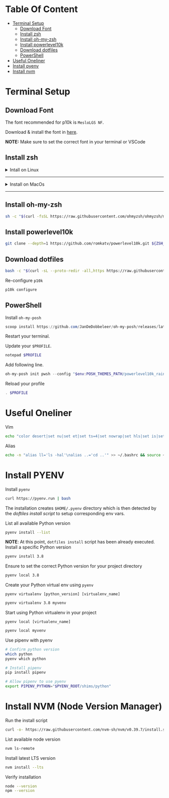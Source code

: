 # Table Of Content
* [Terminal Setup](#terminal-setup)
  * [Download Font](#download-font)
  * [Install zsh](#install-zsh)
  * [Install oh-my-zsh](#install-oh-my-zsh)
  * [Install powerlevel10k](#install-powerlevel10k)
  * [Download dotfiles](#download-dotfiles)
  * [PowerShell](#powershell)
* [Useful Oneliner](#useful-oneliner)
* [Install pyenv](#install-pyenv)
* [Install nvm](#install-nvm-node-version-manager)


# Terminal Setup

## Download Font
The font recommended for p10k is `MesloLGS NF`.

Download & install the font in [here](https://github.com/romkatv/powerlevel10k?tab=readme-ov-file#meslo-nerd-font-patched-for-powerlevel10k).

**NOTE:** Make sure to set the correct font in your terminal or VSCode


## Install zsh
<details linux>
  <summary>Intall on Linux</summary>

  ```bash
  sudo apt install zsh
  ```

  Make zsh default shell
  ```bash
  chsh -s $(which zsh)
  ```
</details>

---

<details macos>
  <summary>Install on MacOs</summary>
  Install Homebrew
  ```bash
  /bin/bash -c "$(curl -fsSL https://raw.githubusercontent.com/Homebrew/install/HEAD/install.sh)"
  ```

  Add `brew` into user PATH
  ```bash
  (echo; echo 'eval "$(/opt/homebrew/bin/brew shellenv)"') >> $HOME/.zprofile
  ```
  ```bash
  eval "$(/opt/homebrew/bin/brew shellenv)"
  ```

  Install zsh
  ```bash
  brew install zsh
  ```

  Set zsh as your default shell.
  * For m1 macs:
    ```bash
      chsh -s /opt/homebrew/bin/zsh
    ```

  Verify installation
  ```bash
  zsh --version
  ```
</details>

---

## Install oh-my-zsh
```bash
sh -c "$(curl -fsSL https://raw.githubusercontent.com/ohmyzsh/ohmyzsh/master/tools/install.sh)"
```

## Install powerlevel10k
```bash
git clone --depth=1 https://github.com/romkatv/powerlevel10k.git ${ZSH_CUSTOM:-$HOME/.oh-my-zsh/custom}/themes/powerlevel10k
```

## Download dotfiles
```bash
bash -c "$(curl -sL --proto-redir -all,https https://raw.githubusercontent.com/MarioAlexis/dotfile/master/install.sh)"
```

Re-configure `p10k`
```bash
p10k configure
```

## PowerShell
Install `oh-my-posh`
```powershell
scoop install https://github.com/JanDeDobbeleer/oh-my-posh/releases/latest/download/oh-my-posh.json
```

Restart your terminal.

Update your `$PROFILE`.
```powershell
notepad $PROFILE
```

Add following line.
```powershell
oh-my-posh init pwsh --config "$env:POSH_THEMES_PATH/powerlevel10k_rainbow.omp.json" | Invoke-Expression
```

Reload your profile
```powershell
. $PROFILE
```

# Useful Oneliner
Vim
```bash
echo "color desert|set nu|set et|set ts=4|set nowrap|set hls|set is|set pt=<F2>|inoremap jk <esc>" > ~/.vimrc
```

Alias
```bash
echo -n "alias ll='ls -hal'\nalias ..='cd ..'" >> ~/.bashrc && source ~/.bashrc
```

# Install PYENV
Install `pyenv`
```bash
curl https://pyenv.run | bash
```
The installation creates `$HOME/.pyenv` directory which is then detected by the _doftiles install script_ to setup corresponding env vars.

List all available Python version
```bash
pyenv install --list
```

**NOTE**: At this point, `dotfiles install` script has been already executed.
Install a specific Python version
```bash
pyenv install 3.8
```

Ensure to set the correct Python version for your project directory
```bash
pyenv local 3.8
```

Create your Python virtual env using `pyenv`

`pyenv virtualenv [python_version] [virtualenv_name]`
```bash
pyenv virtualenv 3.8 myvenv
```

Start using Python virtualenv in your project

`pyenv local [virtualenv_name]`
```bash
pyenv local myvenv
```

Use pipenv with pyenv
```bash
# Confirm python version
which python
pyenv which python

# Install pipenv
pip install pipenv

# Allow pipenv to use pyenv
export PIPENV_PYTHON="$PYENV_ROOT/shims/python"
```

# Install NVM (Node Version Manager)
Run the install script
```bash
curl -o- https://raw.githubusercontent.com/nvm-sh/nvm/v0.39.7/install.sh | bash
```

List available node version
```bash
nvm ls-remote
```

Install latest LTS version
```bash
nvm install --lts
```

Verify installation
```bash
node --version
npm --version
```